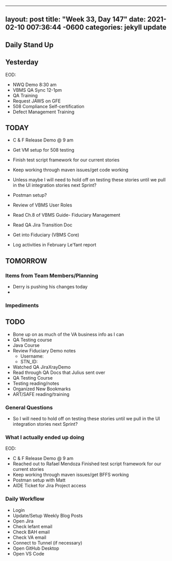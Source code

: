 
---
layout: post
title:  "Week 33, Day 147"
date:   2021-02-10 007:36:44 -0600
categories: jekyll update
---

## Daily Stand Up
## Yesterday
EOD:
* NWQ Demo 8:30 am
* VBMS QA Sync 12-1pm
* QA Training
* Request JAWS on GFE
* 508 Compliance Self-certification 
* Defect Management Training


## TODAY
* C & F Release Demo @ 9 am
* Get VM setup for 508 testing
* Finish test script framework for our current stories
* Keep working through maven issues/get code working
* Unless maybe I will need to hold off on testing these stories until we pull in the UI integration stories next Sprint?
* Postman setup?

* Review of VBMS User Roles
* Read Ch.8 of VBMS Guide- Fiduciary Management
* Read QA Jira Transition Doc 
* Get into Fiduciary (VBMS Core)
* Log activities in February Le'fant report
## TOMORROW

### Items from Team Members/Planning
* Derry is pushing his changes today
* 
### Impediments

## TODO
* Bone up on as much of the VA business info as I can
* QA Testing course
* Java Course
* Review Fiduciary Demo notes
  * Username: 
  * STN_ID:
* Watched QA JiraXrayDemo 
* Read through QA Docs that Julius sent over
* QA Testing Course
* Testing reading/notes
* Organized New Bookmarks
* ART/SAFE reading/training


### General Questions  
* So I will need to hold off on testing these stories until we pull in the UI integration stories next Sprint?
### What I actually ended up doing
EOD:
* C & F Release Demo @ 9 am
* Reached out to Rafael Mendoza Finished test script framework for our current stories
* Keep working through maven issues/get BFFS working
* Postman setup with Matt
* AIDE Ticket for Jira Project access

### Daily Workflow
* Login
* Update/Setup Weekly Blog Posts
* Open Jira
* Check lefant email
* Check BAH email
* Check VA email
* Connect to Tunnel (if necessary)
* Open GitHub Desktop
* Open VS Code